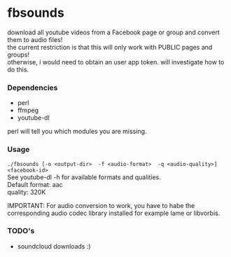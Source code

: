 fbsounds
========

download all youtube videos from a Facebook page or group and convert them to audio files!  
the current restriction is that this will only work with PUBLIC pages and groups!  
otherwise, i would need to obtain an user app token. will investigate how to do this.

### Dependencies  
- perl  
- ffmpeg  
- youtube-dl

perl will tell you which modules you are missing.

### Usage  

`./fbsounds [-o <output-dir>  -f <audio-format>  -q <audio-quality>] <facebook-id>`  
See youtube-dl -h for available formats and qualities.  
Default format: aac  
       quality: 320K

IMPORTANT: For audio conversion to work, you have to habe the corresponding audio codec library installed for example lame or libvorbis.

### TODO's  
  
- soundcloud downloads :)
